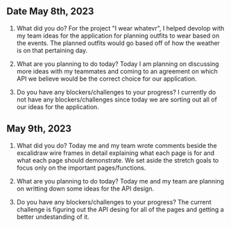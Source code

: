 ## Date May 8th, 2023

1. What did you do? 
For the project "I wear whatevr", I helped devolop with my team ideas for the application for planning outfits to wear based on the events. The planned outfits would go based off of how the weather is on that pertaining day. 

2. What are you planning to do today?
Today I am planning on discussing more ideas with my teammates and coming to an agreement on which API we believe would be the correct choice for our application.

3. Do you have any blockers/challenges to your progress?
I currently do not have any blockers/challenges since today we are sorting out all of our ideas for the application. 

## May 9th, 2023

1. What did you do?
Today me and my team wrote comments beside the excalidraw wire frames in detail explaining what each page is for and what each page should demonstrate. We set aside the stretch goals to focus only on the important pages/functions.

2. What are you planning to do today?
Today me and my team are planning on writting down some ideas for the API design.

3. Do you have any blockers/challenges to your progress?
The current challenge is figuring out the API desing for all of the pages and getting a better undestanding of it. 